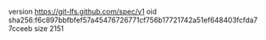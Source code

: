 version https://git-lfs.github.com/spec/v1
oid sha256:f6c897bbfbfef57a45476726771cf756b17721742a51ef648403fcfda77cceeb
size 2151
